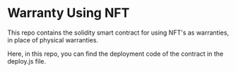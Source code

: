 # Warranty Using NFT

This repo contains the solidity smart contract for using NFT's as warranties, in place of physical warranties.

Here, in this repo, you can find the deployment code of the contract in the deploy.js file.